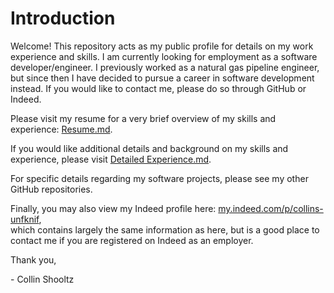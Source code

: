# Introduction
Welcome! This repository acts as my public profile for details on my work experience and skills. I am currently looking for employment as a software developer/engineer. I previously worked as a natural gas pipeline engineer, but since then I have decided to pursue a career in software development instead. If you would like to contact me, please do so through GitHub or Indeed.

Please visit my resume for a very brief overview of my skills and experience: [Resume.md](Resume.md).

If you would like additional details and background on my skills and experience, please visit [Detailed Experience.md](Detailed%20Experience.md).

For specific details regarding my software projects, please see my other GitHub repositories.

Finally, you may also view my Indeed profile here: [my.indeed.com/p/collins-unfknif](https://my.indeed.com/p/collins-unfknif),  
which contains largely the same information as here, but is a good place to contact me if you are registered on Indeed as an employer.

Thank you,

\- Collin Shooltz
